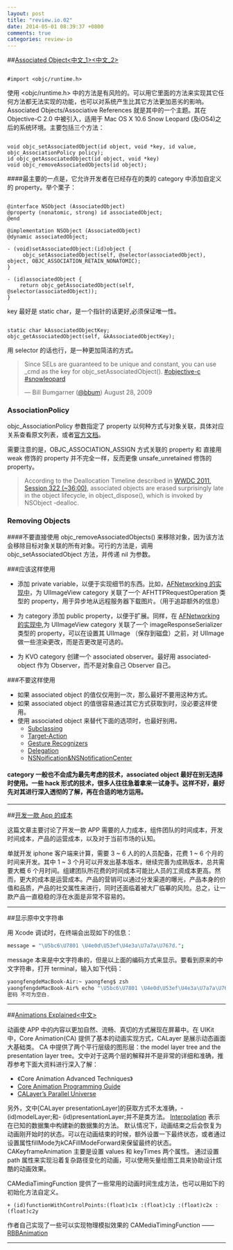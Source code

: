 ```yaml
---
layout: post
title: "review.io.02"
date: 2014-05-01 08:39:37 +0800
comments: true
categories: review-io
---
```



##[Associated Object](http://nshipster.com/associated-objects/)[<中文_1>](http://nshipster.cn/associated-objects/)[<中文_2>](http://esoftmobile.com/2014/02/18/associated-objects/)

``` objc

#import <objc/runtime.h>

```

使用 <objc/runtime.h> 中的方法是有风险的。可以用它里面的方法来实现其它任何方法都无法实现的功能，也可以对系统产生比其它方法更加恶劣的影响。
Associated Objects/Associative References 就是其中的一个主题。其在 Objective-C 2.0 中被引入，适用于 Mac OS X 10.6 Snow Leopard (及iOS4)之后的系统环境。主要包括三个方法：

``` objc

void objc_setAssociatedObject(id object, void *key, id value, objc_AssociationPolicy policy);
id objc_getAssociatedObject(id object, void *key)
void objc_removeAssociatedObjects(id object);

```

####最主要的一点是，它允许开发者在已经存在的类的 category 中添加自定义的 property。举个栗子：

``` objc NSObject + AssociatedObject.h

@interface NSObject (AssociatedObject)
@property (nonatomic, strong) id associatedObject;
@end

```

``` objc  NSObject + AssociatedObject.m
@implementation NSObject (AssociatedObject)
@dynamic associatedObject;

- (void)setAssociatedObject:(id)object {
     objc_setAssociatedObject(self, @selector(associatedObject), object, OBJC_ASSOCIATION_RETAIN_NONATOMIC);
}

- (id)associatedObject {
    return objc_getAssociatedObject(self, @selector(associatedObject));
}

```

key 最好是 static char，是一个指针的话更好,必须保证唯一性。

``` objc

static char kAssociatedObjectKey;
objc_getAssociatedObject(self, &kAssociatedObjectKey);

```

用 selector 的话也行，是一种更加简洁的方式。

>Since SELs are guaranteed to be unique and constant, you can use _cmd as the key for objc_setAssociatedObject(). [#objective-c](https://twitter.com/search?q=%23objective&src=hash) [#snowleopard](https://twitter.com/search?q=%23snowleopard&src=hash)
>
>— Bill Bumgarner ([@bbum](https://twitter.com/bbum/statuses/3609098005)) August 28, 2009

### AssociationPolicy

objc_AssociationPolicy 参数指定了 property 以何种方式与对象关联，具体对应关系查看原文列表，或者[官方文档](file:///Users/yaongfeng/Library/Developer/Shared/Documentation/DocSets/com.apple.adc.documentation.AppleiOS7.1.iOSLibrary.docset/Contents/Resources/Documents/documentation/Cocoa/Reference/ObjCRuntimeRef/Reference/reference.html#//apple_ref/c/func/objc_setAssociatedObject)。

需要注意的是，OBJC_ASSOCIATION_ASSIGN 方式关联的 property 和 直接用 weak 修饰的 property 并不完全一样，反而更像 unsafe_unretained 修饰的property。
>According to the Deallocation Timeline described in [WWDC 2011, Session 322 (~36:00)](https://developer.apple.com/videos/wwdc/2011/#322-video), associated objects are erased surprisingly late in the object lifecycle, in object_dispose(), which is invoked by NSObject -dealloc.

### Removing Objects

####不要直接使用 objc_removeAssociatedObjects() 来移除对象，因为该方法会移除目标对象关联的所有对象。可行的方法是，调用 objc_setAssociatedObject 方法，并传递 nil 为参数。

###应该这样使用

* 添加 private variable，以便于实现细节的东西。比如，[AFNetworking 的实现中](https://github.com/AFNetworking/AFNetworking/blob/2.1.0/UIKit%2BAFNetworking/UIImageView%2BAFNetworking.m#L57-L63)，为 UIImageView category 关联了一个 AFHTTPRequestOperation 类型的 property，用于异步地从远程服务器下载图片。（用于追踪额外的信息）
* 为 category 添加 public property，以便于扩展。同样，在 [AFNetworking 的实现中](https://github.com/AFNetworking/AFNetworking/blob/2.1.0/UIKit%2BAFNetworking/UIImageView%2BAFNetworking.h#L60-L65),为 UIImageView category 关联了一个 imageResponseSerializer 类型的 property，可以在设置其 UIImage （保存到磁盘）之前，对 UIImage 做一些渲染更改，而是否更改是可选的。

* 为 KVO category 创建一个 associated observer。最好用 associated-object 作为 Observer，而不是对象自己 Observer 自己。


###不要这样使用

* 如果 associated object 的值仅仅用到一次，那么最好不要用这种方式。
* 如果 associated object 的值很容易通过其它方式获取到时，没必要这样使用。
* 使用 associated object 来替代下面的选项时，也最好别用。
    * [Subclassing](https://developer.apple.com/library/ios/documentation/cocoa/conceptual/ProgrammingWithObjectiveC/CustomizingExistingClasses/CustomizingExistingClasses.html)
    * [Target-Action](https://developer.apple.com/library/ios/documentation/general/conceptual/Devpedia-CocoaApp/TargetAction.html)
    * [Gesture Recognizers](https://developer.apple.com/library/ios/documentation/EventHandling/Conceptual/EventHandlingiPhoneOS/GestureRecognizer_basics/GestureRecognizer_basics.html)
    * [Delegation](https://developer.apple.com/library/ios/documentation/general/conceptual/DevPedia-CocoaCore/Delegation.html)
    * [NSNoification&NSNotificationCenter](http://nshipster.com/nsnotification-and-nsnotificationcenter/)

#### category 一般也不会成为最先考虑的技术，associated object 最好在别无选择时使用。一些 hack 形式的技术，很多人往往急着拿来一试身手。这样不好，最好先对其进行深入透彻的了解，再在合适的地方运用。


---------------------


##[开发一款 App 的成本](http://jianshu.io/p/86190cb19e56)

这篇文章主要讨论了开发一款 APP 需要的人力成本，组件团队的时间成本，开发时间成本，产品的运营成本，以及对于当前市场的认知。

单就开发 iphone 客户端来计算，需要 3 ~ 6 人的的人员配备，花费 1 ~ 6 个月的时间来开发。其中 1 ~ 3 个月可以开发出基本版本，继续完善为成熟版本，总共需要大概 6 个月时间。组建团队所花费的时间成本可能比人员的工资成本更高。然而，更大的成本是运营成本。产品的营销可以通过分发渠道的曝光，产品本身的价值和品质，产品的社交属性来进行，同时还面临着被大厂临摹的风险。总之，让一款产品一直稳稳的浮在水面是非常不容易的。


---------------------


##显示原中文字符串

用 Xcode 调试时，在终端会出现如下的信息：

``` sh
message = "\U5bc6\U7801 \U4e0d\U53ef\U4e3a\U7a7a\U767d.";
```
message 本来是中文字符串的，但是以上面的编码方式来显示。要看到原来的中文字符串，打开 terminal，输入如下代码：

``` sh
yaongfengdeMacBook-Air:~ yaongfeng$ zsh
yaongfengdeMacBook-Air% echo "\U5bc6\U7801 \U4e0d\U53ef\U4e3a\U7a7a\U767d."
密码 不可为空白.

```


---------------------


##[Animations Explained](http://www.objc.io/issue-12/animations-explained.html)[<中文>](http://objccn.io/issue-12-1/)

动画使 APP 中的内容以更加自然、流畅、真切的方式展现在屏幕中。在 UIKit 中，Core Animation(CA) 提供了基本的动画实现方式，CALayer 是展示动态画面大基础类。
CA 中提供了两个平行层级的图形层：the model layer tree and the presentation layer tree。文中对于这两个层的解释并不是非常的详细和准确，推荐参考下面大资料进行深入了解：

* 《Core Animation Advanced Techniques》
* [Core Animation Programming Guide](https://developer.apple.com/library/ios/documentation/Cocoa/Conceptual/CoreAnimation_guide/Introduction/Introduction.html)
* [CALayer’s Parallel Universe](http://blog.spacemanlabs.com/2011/08/calayers-parallel-universe/)

另外，文中[CALayer presentationLayer]的获取方式不太准确，- (id)modelLayer;和- (id)presentationLayer;并不是类方法。
[Interpolation](https://en.wikipedia.org/wiki/Interpolation) 表示在已知的数据集中构建新的数据集的方法。
默认情况下，动画结束之后会恢复为动画刚开始时的状态。可以在动画结束的时候，额外设置一下最终状态，或者通过设置属性fillMode为kCAFillModeForward来保留最终的状态。
CAKeyframeAnimation 主要是设置 values 和 keyTimes 两个属性。
通过设置 path 属性来实现沿着复杂路径变化的动画，可以使用矢量绘图工具来协助设计炫酷的动画效果。

CAMediaTimingFunction 提供了一些常用的动画时间生成方法，也可以用如下的初始化方法自定义。

``` objc
+ (id)functionWithControlPoints:(float)c1x :(float)c1y :(float)c2x :(float)c2y
```
作者自己实现了一些可以实现物理模拟效果的 CAMediaTimingFunction —— [RBBAnimation](https://github.com/robb/RBBAnimation)


---------------------
